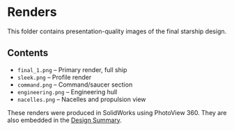 # Renders

This folder contains presentation-quality images of the final starship design.

## Contents
- `final_1.png` – Primary render, full ship  
- `sleek.png` – Profile render  
- `command.png` – Command/saucer section  
- `engineering.png` – Engineering hull  
- `nacelles.png` – Nacelles and propulsion view  

These renders were produced in SolidWorks using PhotoView 360. They are also embedded in the [Design Summary](../docs/design_summary.pdf).
